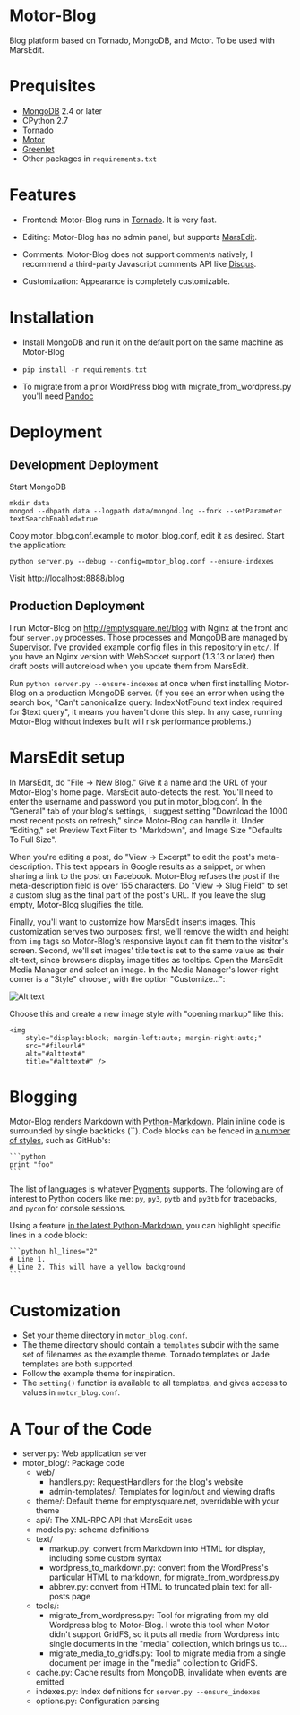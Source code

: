 # Motor-Blog

Blog platform based on Tornado, MongoDB, and Motor. To be used with MarsEdit.

# Prequisites

* [MongoDB](http://www.mongodb.org/downloads) 2.4 or later
* CPython 2.7
* [Tornado](http://www.tornadoweb.org/)
* [Motor](http://motor.readthedocs.org/)
* [Greenlet](http://pypi.python.org/pypi/greenlet)
* Other packages in `requirements.txt`

# Features

* Frontend: Motor-Blog runs in [Tornado](http://www.tornadoweb.org/). It is very fast.

* Editing: Motor-Blog has no admin panel, but supports
  [MarsEdit](http://www.red-sweater.com/marsedit/).

* Comments: Motor-Blog does not support comments natively, I recommend a
  third-party Javascript comments API like [Disqus](http://disqus.com).

* Customization: Appearance is completely customizable.

# Installation

* Install MongoDB and run it on the default port on the same machine as Motor-Blog

* `pip install -r requirements.txt`

* To migrate from a prior WordPress blog with migrate\_from\_wordpress.py you'll
  need [Pandoc](http://johnmacfarlane.net/pandoc/)

# Deployment

## Development Deployment

Start MongoDB

    mkdir data
    mongod --dbpath data --logpath data/mongod.log --fork --setParameter textSearchEnabled=true

Copy motor\_blog.conf.example to motor\_blog.conf, edit it as desired. Start the application:

    python server.py --debug --config=motor_blog.conf --ensure-indexes

Visit http://localhost:8888/blog

## Production Deployment

I run Motor-Blog on http://emptysquare.net/blog with Nginx at the front and four `server.py` processes.
Those processes and MongoDB are managed by [Supervisor](http://supervisord.org/).
I've provided example config files in this repository in `etc/`.
If you have an Nginx version with WebSocket support (1.3.13 or later)
then draft posts will autoreload when you update them from MarsEdit.

Run `python server.py --ensure-indexes` at once when first installing Motor-Blog on a production MongoDB server.
(If you see an error when using the search box, "Can't canonicalize query: IndexNotFound text index required for $text query", it means you haven't done this step. In any case, running Motor-Blog without indexes built will risk performance problems.)

# MarsEdit setup

In MarsEdit, do "File -> New Blog."
Give it a name and the URL of your Motor-Blog's home page.
MarsEdit auto-detects the rest. You'll need to enter the username and password you put in motor_blog.conf.
In the "General" tab of your blog's settings, I suggest setting "Download the 1000 most recent posts on refresh,"
since Motor-Blog can handle it.
Under "Editing," set Preview Text Filter to "Markdown",
and Image Size "Defaults To Full Size".

When you're editing a post, do "View -> Excerpt" to edit the post's meta-description.
This text appears in Google results as a snippet, or when sharing a link to the post on Facebook.
Motor-Blog refuses the post if the meta-description field is over 155 characters.
Do "View -> Slug Field" to set a custom slug as the final part of the post's URL.
If you leave the slug empty, Motor-Blog slugifies the title.

Finally, you'll want to customize how MarsEdit inserts images.
This customization serves two purposes: first, we'll remove the width and height
from `img` tags so Motor-Blog's responsive layout can fit them to the visitor's screen.
Second, we'll set images' title text is set to the same value as their alt-text,
since browsers display image titles as tooltips.
Open the MarsEdit Media Manager and select an image.
In the Media Manager's lower-right corner is a "Style" chooser,
with the option "Customize...":

![Alt text](https://raw.github.com/ajdavis/motor-blog/516f72707419fb04b1412f138bbb1d25a16cbf06/doc/_static/media-manager-style.png)

Choose this and create a new image style with "opening markup" like this:

    <img
        style="display:block; margin-left:auto; margin-right:auto;"
        src="#fileurl#"
        alt="#alttext#"
        title="#alttext#" />

# Blogging

Motor-Blog renders Markdown with [Python-Markdown](http://pythonhosted.org/Markdown).
Plain inline code is surrounded by single backticks (``).
Code blocks can be fenced in [a number of styles](http://pythonhosted.org/Markdown/extensions/fenced_code_blocks.html),
such as GitHub's:

    ```python
    print "foo"
    ```

The list of languages
is whatever [Pygments](http://pygments.org/languages/) supports. The following are of
interest to Python coders like me: `py`, `py3`, `pytb` and `py3tb` for tracebacks, and `pycon` for
console sessions.

Using a feature [in the latest Python-Markdown](https://github.com/waylan/Python-Markdown/pull/274),
you can highlight specific lines in a code block:

    ```python hl_lines="2"
    # Line 1.
    # Line 2. This will have a yellow background
    ```

# Customization

* Set your theme directory in `motor_blog.conf`.
* The theme directory should contain a `templates` subdir with the same set of filenames as the example theme.
  Tornado templates or Jade templates are both supported.
* Follow the example theme for inspiration.
* The `setting()` function is available to all templates, and gives access to values in `motor_blog.conf`.

# A Tour of the Code

* server.py: Web application server
* motor_blog/: Package code
    * web/
        * handlers.py: RequestHandlers for the blog's website
        * admin-templates/: Templates for login/out and viewing drafts
    * theme/: Default theme for emptysquare.net, overridable with your theme
    * api/: The XML-RPC API that MarsEdit uses
    * models.py: schema definitions
    * text/
        * markup.py: convert from Markdown into HTML for display, including some custom syntax
        * wordpress_to_markdown.py: convert from the WordPress's particular HTML to markdown, for migrate_from_wordpress.py
        * abbrev.py: convert from HTML to truncated plain text for all-posts page
    * tools/:
        * migrate\_from\_wordpress.py: Tool for migrating from my old Wordpress blog to Motor-Blog.
          I wrote this tool when Motor didn't support GridFS, so it puts all media
          from Wordpress into single documents in the "media" collection, which
          brings us to...
        * migrate\_media\_to\_gridfs.py: Tool to migrate media from a single
          document per image in the "media" collection to GridFS.
    * cache.py: Cache results from MongoDB, invalidate when events are emitted
    * indexes.py: Index definitions for `server.py --ensure_indexes`
    * options.py: Configuration parsing
